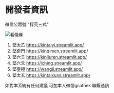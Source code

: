 # 開發者資訊
微信公眾號 "探究三式"

![看倏爍](https://github.com/kentang2017/kintaiyi/blob/master/pic/qrcode_for_gh_561840f80b67_258.jpg?raw=true)


1. 堅太乙 https://kintaiyi.streamlit.app/
2. 堅奇門 https://kinqimen.streamlit.app/
3. 堅六壬 https://kinliuren.streamlit.app/
4. 堅六爻 https://iching.streamlit.app/
5. 堅皇極 https://wangji.streamlit.app/
6. 堅太玄 https://kintaixuan.streamlit.app/

如對本系統有任何建議
可加本人微信gnatnek
聯繫通訊
